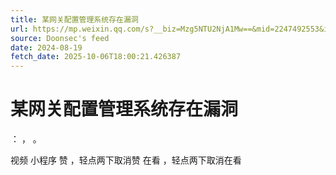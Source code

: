 ```yaml
---
title: 某网关配置管理系统存在漏洞
url: https://mp.weixin.qq.com/s?__biz=Mzg5NTU2NjA1Mw==&mid=2247492553&idx=1&sn=19f41fae628d3c1232f17bd3c16558d8
source: Doonsec's feed
date: 2024-08-19
fetch_date: 2025-10-06T18:00:21.426387
---
```


# 某网关配置管理系统存在漏洞

：
，
。

视频
小程序
赞
，轻点两下取消赞
在看
，轻点两下取消在看